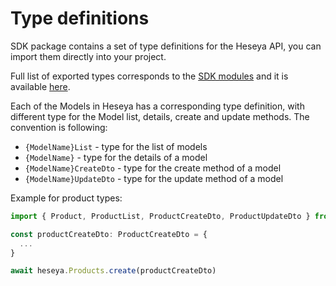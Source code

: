 # Type definitions

SDK package contains a set of type definitions for the Heseya API, you can import them directly into your project.

Full list of exported types corresponds to the [SDK modules](#available-modules) and it is available [here](https://heseya.github.io/sdk-core/index.html).

Each of the Models in Heseya has a corresponding type definition, with different type for the Model list, details, create and update methods.
The convention is following:

- `{ModelName}List` - type for the list of models
- `{ModelName}` - type for the details of a model
- `{ModelName}CreateDto` - type for the create method of a model
- `{ModelName}UpdateDto` - type for the update method of a model

Example for product types:

```ts
import { Product, ProductList, ProductCreateDto, ProductUpdateDto } from '@heseya/store-core'

const productCreateDto: ProductCreateDto = {
  ...
}

await heseya.Products.create(productCreateDto)
```
